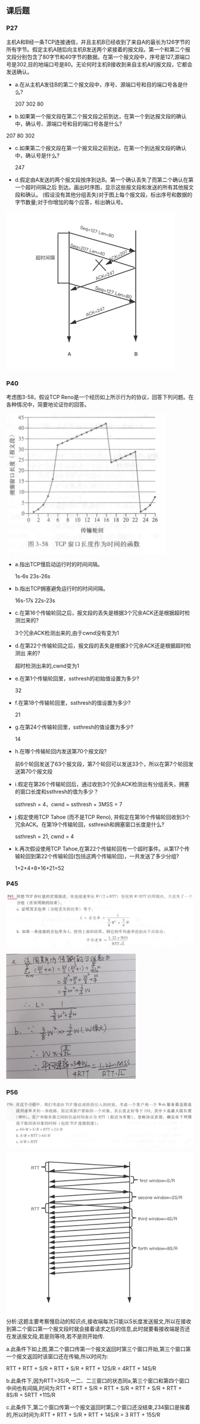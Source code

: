 ## 课后题

### **P27**

主机A和B经一条TCP连接通信，并且主机B已经收到了来自A的最长为126字节的所有字节。假定主机A随后向主机B发送两个紧接着的报文段。第一个和第二个报文段分别包含了80字节和40字节的数据。在第一个报文段中，序号是127,源端口号是302,目的地端口号是80。无论何时主机B接收到来自主机A的报文段，它都会发送确认。

* a.在从主机A发往B的第二个报文段中，序号、源端口号和目的端口号各是什么? 

  207	302	80

*  b.如果第一个报文段在第二个报文段之前到达，在第一个到达报文段的确认中，确认号、源端口号和目的端口号各是什么?

  207	80 302

* c.如果第二个报文段在第一个报文段之前到达，在第一个到达报文段的确认中，确认号是什么? 

  247

* d.假定由A发送的两个报文段按序到达B。第一个确认丢失了而第二个确认在第一个超时间隔之后 到达。画出时序图，显示这些报文段和发送的所有其他报文段和确认。 (假设没有其他分组丢失)对于图上每个报文段，标出序号和数据的字节数量;对于你增加的每个应答，标出确认号。

![P27-d](2017302580284-hw6.assets/P27-d.png)



### **P40**

考虑图3-58，假设TCP Reno是一个经历如上所示行为的协议，回答下列问题。在各种情况中，简要地论证你的回答。

![3-58](2017302580284-hw6.assets/3-58.png)

* a.指出TCP慢启动运行时的时间间隔。

  1s-6s 23s-26s

* b.指出TCP拥塞避免运行时的时间间隔。

  16s-17s 22s-23s

* c.在第16个传输轮回之后，报文段的丢失是根据3个冗余ACK还是根据超时检测岀来的? 

  3个冗余ACK检测出来的,由于cwnd没有变为1

* d.在第22个传输轮回之后，报文段的丢失是根据3个冗余ACK还是根据超时检测出
   来的? 

  超时检测出来的,cwnd变为1

* e.在第1个传输轮回里，ssthresh的初始值设置为多少?

  32

* f.在第18个传输轮回里，ssthresh的值设置为多少? 

  21

* g.在第24个传输轮回里，ssthresh的值设置为多少? 

  14

* h.在哪个传输轮回内发送第70个报文段?

  前6个轮回发送了63个报文段，第7个轮回可以发送33个，所以在第7个轮回发送第70个报文段

* i.假定在第26个传输轮回后，通过收到3个冗余ACK检测出有分组丢失，拥塞的窗口长度和ssthresh的值为多少？

  ssthresh = 4，cwnd = ssthresh + 3MSS = 7

* j.假定使用TCP Tahoe (而不是TCP Reno), 并假定在第16个传输轮回收到3个冗余ACK。在第19个传输轮回，ssthresh和拥塞窗口长度是什么?

  ssthresh = 21, cwnd = 4

* k.再次假设使用TCP Tahoe,在第22个传输轮回有一个超时事件。从第17个传输轮回到第22个传输轮回(包括这两个传输轮回)，一共发送了多少分组?

  1+2+4+8+16+21=52



### **P45**

![P45](2017302580284-hw6.assets/P45.png)

![P45-ans](2017302580284-hw6.assets/P45-ans.png)



### **P56**

![P56](2017302580284-hw6.assets/P56.png)

![P56-a](2017302580284-hw6.assets/P56-a.png)

分析:这题主要考察慢启动的知识点,接收端每次只能以S长度发送报文,所以在接收到第二个窗口第一个报文段时就会接着请求之后的信息,此时就要看接收端是否还在发送报文段,若是则等待,若不是则开始传.



a.此条件下如上图,第二个窗口传第一个报文返回时第三个窗口开始,第三个窗口第一个报文返回时该窗口还在传输,所以时间为:

RTT + RTT + S/R + RTT + S/R + RTT + 12S/R = 4RTT + 14S/R

b.此条件下,因为RTT>3S/R,一二、二三窗口的状态同a,第三个窗口和第四个窗口中间也有间隔,时间为:RTT + RTT + S/R + RTT + S/R + RTT + S/R + RTT + 8S/R = 5RTT +11S/R

c.此条件下,第二个窗口传第一个报文返回时第二个窗口还没结束,234窗口是挨着的,所以时间为:RTT + RTT + S/R + RTT + 14S/R = 3 RTT + 15S/R
